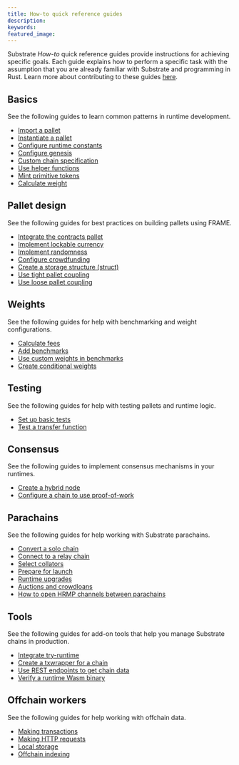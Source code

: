 ```yaml
---
title: How-to quick reference guides
description:
keywords: 
featured_image: 
---
```


Substrate _How-to_ quick reference guides provide instructions for achieving specific goals.
Each guide explains how to perform a specific task with the assumption that you are already familiar with Substrate and programming in Rust.
Learn more about contributing to these guides [here](/community/contribute/templates).

## Basics
  
See the following guides to learn common patterns in runtime development.

- [Import a pallet](/reference/how-to-guides/basics/pallet-integration/)
- [Instantiate a pallet](/reference/how-to-guides/basics/instantiable-pallets/)
- [Configure runtime constants](/reference/how-to-guides/basics/runtime-constants/)
- [Configure genesis](/reference/how-to-guides/basics/genesis-config)
- [Custom chain specification](/reference/how-to-guides/basics/custom-chainspec)
- [Use helper functions](/reference/how-to-guides/basics/helper-functions)
- [Mint primitive tokens](/reference/how-to-guides/basics/min-tokens/)
- [Calculate weight](/reference/how-to-guides/basics/calc-weights/)

## Pallet design
  
See the following guides for best practices on building pallets using FRAME.

- [Integrate the contracts pallet](/reference/how-to-guides/pallet-design/add-contracts-pallet/)
- [Implement lockable currency](/reference/how-to-guides/pallet-design/lock-currency/)
- [Implement randomness](/reference/how-to-guides/pallet-design/randomness/)
- [Configure crowdfunding](/reference/how-to-guides/pallet-design/crowdfund/)
- [Create a storage structure (struct)](/reference/how-to-guides/pallet-design/storage-value/)
- [Use tight pallet coupling](/reference/how-to-guides/pallet-design/tight-coupling/)
- [Use loose pallet coupling](/reference/how-to-guides/pallet-design/loose-coupling/)

## Weights

See the following guides for help with benchmarking and weight configurations.

- [Calculate fees](/reference/how-to-guides/weights/calculate-fees/)
- [Add benchmarks](/reference/how-to-guides/weights/add-benchmarks/)
- [Use custom weights in benchmarks](/reference/how-to-guides/custom-weights/helper-functions)
- [Create conditional weights](/reference/how-to-guides/weights/conditional-weights/)

## Testing

See the following guides for help with testing pallets and runtime logic.

- [Set up basic tests](/reference/how-to-guides/testing/basic-tests/)
- [Test a transfer function](reference/how-to-guides/testing/test-transfer/)

## Consensus

See the following guides to implement consensus mechanisms in your runtimes.

- [Create a hybrid node](/reference/how-to-guides/consensus/hybrid-node/)
- [Configure a chain to use proof-of-work](/reference/how-to-guides/consensus/proof-of-work/)

## Parachains

See the following guides for help working with Substrate parachains.

- [Convert a solo chain](/reference/how-to-guides/parachains/solo-to-parachain/)
- [Connect to a relay chain](/reference/how-to-guides/parachains/connect-relay/)
- [Select collators](/reference/how-to-guides/parachains/collator-selection/)
- [Prepare for launch](/reference/how-to-guides/parachains/prelaunch/)
- [Runtime upgrades](/reference/how-to-guides/parachains/runtime-upgrade/)
- [Auctions and crowdloans](/reference/how-to-guides/parachains/auctions-loans/)
- [How to open HRMP channels between parachains](/reference/how-to-guides/parachains/add-hrmp-channel/)

## Tools

See the following guides for add-on tools that help you manage Substrate chains in production.

- [Integrate try-runtime](/reference/how-to-guides/tools/try-runtime/)
- [Create a txwrapper for a chain](/reference/how-to-guides/tools/txwrapper/)
- [Use REST endpoints to get chain data](/reference/how-to-guides/tools/sidecar/)
- [Verify a runtime Wasm binary](/reference/how-to-guides/tools/subwasm/)

## Offchain workers

See the following guides for help working with offchain data.

- [Making transactions](/reference/how-to-guides/ocw/ocw-transactions/)
- [Making HTTP requests](/reference/how-to-guides/ocw/ocw-http-requests/)
- [Local storage](/reference/how-to-guides/oce/ocw-local-storage/)
- [Offchain indexing](/reference/how-to-guides/ocw/ocw-indexing)
